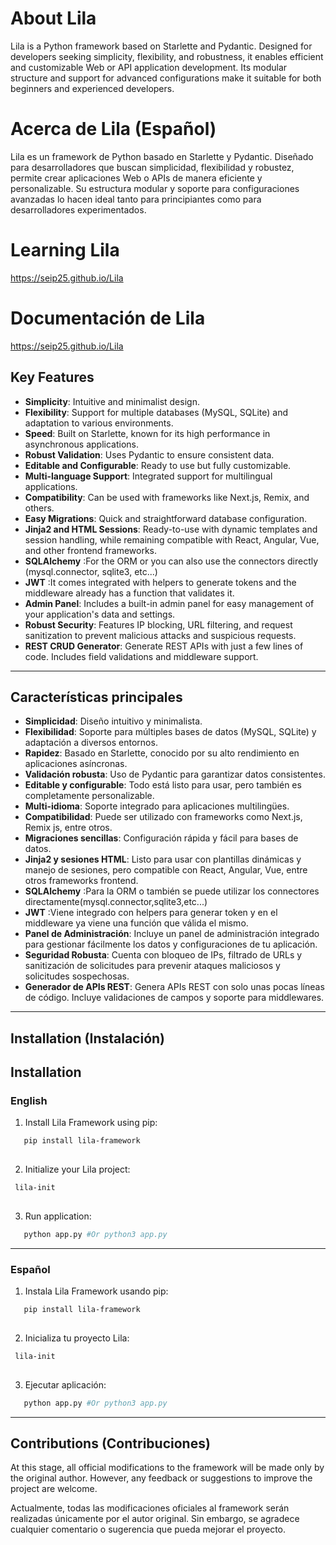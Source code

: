 # About Lila

Lila is a  Python framework based on Starlette and Pydantic. Designed for developers seeking simplicity, flexibility, and robustness, it enables efficient and customizable Web or API application development. Its modular structure and support for advanced configurations make it suitable for both beginners and experienced developers.


# Acerca de  Lila (Español)

Lila es un framework  de Python basado en Starlette y Pydantic. Diseñado para desarrolladores que buscan simplicidad, flexibilidad y robustez, permite crear aplicaciones Web o APIs de manera eficiente y personalizable. Su estructura modular y soporte para configuraciones avanzadas lo hacen ideal tanto para principiantes como para desarrolladores experimentados.

# Learning Lila
https://seip25.github.io/Lila 

# Documentación de Lila
https://seip25.github.io/Lila

## Key Features

- **Simplicity**: Intuitive and minimalist design.
- **Flexibility**: Support for multiple databases (MySQL, SQLite) and adaptation to various environments.
- **Speed**: Built on Starlette, known for its high performance in asynchronous applications.
- **Robust Validation**: Uses Pydantic to ensure consistent data.
- **Editable and Configurable**: Ready to use but fully customizable.
- **Multi-language Support**: Integrated support for multilingual applications.
- **Compatibility**: Can be used with frameworks like Next.js, Remix, and others.
- **Easy Migrations**: Quick and straightforward database configuration.
- **Jinja2 and HTML Sessions**: Ready-to-use with dynamic templates and session handling, while remaining compatible with React, Angular, Vue, and other frontend frameworks.
- **SQLAlchemy** :For the ORM or you can also use the connectors directly (mysql.connector, sqlite3, etc...)
- **JWT** :It comes integrated with helpers to generate tokens and the middleware already has a function that validates it.
- **Admin Panel**: Includes a built-in admin panel for easy management of your application's data and settings.
- **Robust Security**: Features IP blocking, URL filtering, and request sanitization to prevent malicious attacks and suspicious requests.
- **REST CRUD Generator**: Generate REST APIs with just a few lines of code. Includes field validations and middleware support.

---

## Características principales

- **Simplicidad**: Diseño intuitivo y minimalista.
- **Flexibilidad**: Soporte para múltiples bases de datos (MySQL, SQLite) y adaptación a diversos entornos.
- **Rapidez**: Basado en Starlette, conocido por su alto rendimiento en aplicaciones asíncronas.
- **Validación robusta**: Uso de Pydantic para garantizar datos consistentes.
- **Editable y configurable**: Todo está listo para usar, pero también es completamente personalizable.
- **Multi-idioma**: Soporte integrado para aplicaciones multilingües.
- **Compatibilidad**: Puede ser utilizado con frameworks como Next.js, Remix js, entre otros.
- **Migraciones sencillas**: Configuración rápida y fácil para bases de datos.
- **Jinja2 y sesiones HTML**: Listo para usar con plantillas dinámicas y manejo de sesiones, pero compatible con React, Angular, Vue, entre otros frameworks frontend.
- **SQLAlchemy** :Para la ORM o también se puede utilizar los connectores directamente(mysql.connector,sqlite3,etc...)
- **JWT** :Viene integrado con helpers para generar token y en el middleware ya viene una función que válida el mismo.
- **Panel de Administración**: Incluye un panel de administración integrado para gestionar fácilmente los datos y configuraciones de tu aplicación.
- **Seguridad Robusta**: Cuenta con bloqueo de IPs, filtrado de URLs y sanitización de solicitudes para prevenir ataques maliciosos y solicitudes sospechosas.
- **Generador de APIs REST**: Genera APIs REST con solo unas pocas líneas de código. Incluye validaciones de campos y soporte para middlewares.


---

## Installation (Instalación)
## Installation

### English

1. Install Lila Framework using pip:

```bash
   pip install lila-framework
    
```
2. Initialize your Lila project:
 ```bash
  lila-init
    
```
3. Run application:

```bash
   python app.py #Or python3 app.py
```

---

### Español

1. Instala Lila Framework usando pip:

```bash
   pip install lila-framework
    
```
2. Inicializa tu proyecto Lila:
 ```bash
  lila-init
    
```
3. Ejecutar aplicación:

```bash
   python app.py #Or python3 app.py
```
---

## Contributions (Contribuciones)

At this stage, all official modifications to the framework will be made only by the original author. However, any feedback or suggestions to improve the project are welcome.

Actualmente, todas las modificaciones oficiales al framework serán realizadas únicamente por el autor original. Sin embargo, se agradece cualquier comentario o sugerencia que pueda mejorar el proyecto.


